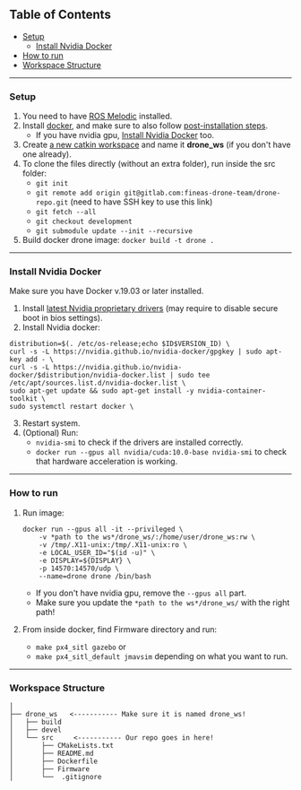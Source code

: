 ## Table of Contents

- [Setup](#setup)
  - [Install Nvidia Docker](#install-nvidia-docker)
- [How to run](#how-to-run)
- [Workspace Structure](#workspace-structure)

---

### Setup

1. You need to have [ROS Melodic](http://wiki.ros.org/melodic/Installation/Ubuntu) installed.
2. Install [docker](https://docs.docker.com/install/linux/docker-ce/ubuntu/), and make sure to also follow [post-installation steps](https://docs.docker.com/engine/install/linux-postinstall/).
   - If you have nvidia gpu, [Install Nvidia Docker](#install-nvidia-docker) too.
3. Create [a new catkin workspace](http://wiki.ros.org/catkin/Tutorials/create_a_workspace) and name it **drone_ws** (if you don't have one already).
4. To clone the files directly (without an extra folder), run inside the src folder:
   - `git init`
   - `git remote add origin git@gitlab.com:fineas-drone-team/drone-repo.git` (need to have SSH key to use this link)
   - `git fetch --all`
   - `git checkout development`
   - `git submodule update --init --recursive`
5. Build docker drone image: `docker build -t drone .`

---

### Install Nvidia Docker

Make sure you have Docker v.19.03 or later installed.

1. Install [latest Nvidia proprietary drivers](https://www.nvidia.com/Download/index.aspx) (may require to disable secure boot in bios settings).
2. Install Nvidia docker:
  ```
  distribution=$(. /etc/os-release;echo $ID$VERSION_ID) \
  curl -s -L https://nvidia.github.io/nvidia-docker/gpgkey | sudo apt-key add - \
  curl -s -L https://nvidia.github.io/nvidia-docker/$distribution/nvidia-docker.list | sudo tee /etc/apt/sources.list.d/nvidia-docker.list \
  sudo apt-get update && sudo apt-get install -y nvidia-container-toolkit \
  sudo systemctl restart docker \
  ```
3. Restart system.
4. (Optional) Run:
    - `nvidia-smi` to check if the drivers are installed correctly.
    - `docker run --gpus all nvidia/cuda:10.0-base nvidia-smi` to check that hardware acceleration is working.

---

### How to run

1. Run image:

   ```
   docker run --gpus all -it --privileged \
       -v *path to the ws*/drone_ws/:/home/user/drone_ws:rw \
       -v /tmp/.X11-unix:/tmp/.X11-unix:ro \
       -e LOCAL_USER_ID="$(id -u)" \
       -e DISPLAY=${DISPLAY} \
       -p 14570:14570/udp \
       --name=drone drone /bin/bash
   ```

   - If you don't have nvidia gpu, remove the `--gpus all` part.
   - Make sure you update the `*path to the ws*/drone_ws/` with the right path!
2. From inside docker, find Firmware directory and run:  
    - `make px4_sitl gazebo` or
    - `make px4_sitl_default jmavsim` depending on what you want to run.

---

### Workspace Structure

```
│
├── drone_ws   <----------- Make sure it is named drone_ws!
│   ├── build
│   ├── devel
│   └── src     <----------- Our repo goes in here!
│       ├── CMakeLists.txt
│       ├── README.md
│       ├── Dockerfile
│       ├── Firmware
│       └──  .gitignore
```
